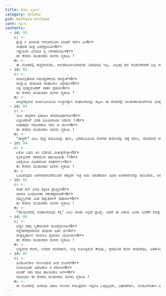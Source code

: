 ```yaml
---
title: ಕೇಶವ ಅರ್ಚನೆ
category: shloka
pid: keshava-archane
cont: ಶ್ಲೋಕ
contents:
  - id: 01
    c: >- 
     ಕ್ಷುದ್ರ ೯ ಕಿಂಚದಿಹ ನಾನುಪಯೋಗಿ ಕಿಂಚಿತ್ ಸರ್ವಂ ಹಿ<br>
     ಸಂಘಟಿತ ಮತ್ರ ಭವೇತ್ತಲಾಯ<br>
     ಇತ್ಥಂಜನಂ ವಿನಯತಿ ಸ್ವ ನಿರಂತರಂಯಃ<br>
     ತಂ ಕೇಶವಂ ಮುಹುರಹಂ ಮನಸಾ ಸ್ಮರಾಮಿ !
    m: >-
     ಈ ಲೋಕದಲ್ಲಿ ಕುದ್ಧವಾದುದು, ಅನುಪಯೋಗಿಯಾದುದು ಯಾವುದೂ ಇಲ್ಲ. ಎಲ್ಲವೂ ಫಲ ಕೊಡಬೇಕಾದರೆ ಎಲ್ಲ ದರಯೋಗ್ಯ ಸಂಘಟನೆ ಆಗಬೇಕು. ಈ ರೀತಿ ಜನರೆಲ್ಲರನ್ನೂ ಸರಿಯಾದ ದಾರಿಯಲ್ಲಿ ಸದಾ ಕೊಂಡೊಯ್ಯುತ್ತಿರುವ ಆ ಕೇಶವರನ್ನು ಪನಃ ಪ್ರನಃ ಮನದಲ್ಲಿ ಧ್ಯಾನಿಸುವೆ. 
  - id: 02
    c: >- 
     ಆರ್ಯಕ್ಷಿತೇರಿಹ ಸಮುದ್ಧರಣಾಯ ದಾಸ್ಯಾತ್<br>
     ದಾಸ್ಯಾಮಿ ದೇಹಮಿಹ ಸಂಘಟನಾಂ ವಿಧಾತುಂ<br>
     ನಿತ್ಯ ಭೀಷ್ಮಮಚರತ್ ಸತತಂ ವ್ರತಯ<br>
     ತಂ ಕೇಶವಂ ಮುಹುರಹಂ ಮನಸಾ ಸ್ಮರಾಮಿ !
    m: >-
     ದಾಸ್ಯದಲ್ಲಿರುವ ಆರ್ಯಭೂಮಿಯ ಉದ್ಧಾರಕ್ಕಾಗಿ ಸಂಘಟನೆಯನ್ನು ಕಟ್ಟಲು ಈ ದೇಹವನ್ನೇ ಮುಡುಪಾಗಿಡುವೆನೆಂದು ಭೀಷ್ಮ ಸಂಕಲ್ಪ ಮಾಡಿ ಜೀವನವಿಡೀ ಆ ವ್ರತವನ್ನೇ ಆಚರಿಸಿದ ಆ ಕೇಶವರನ್ನು ಪ್ರನಃ ಪುನಃ ಮನದಲ್ಲಿ ಧ್ಯಾನಿಸುವೆ. 
  - id: 03
    c: >- 
     ಯೋ ಡಾಕ್ಟರೇತಿ ಭಿಷಜಾಂ ಪದಮಾದಧಾನೋ<br>
     ವಿಜ್ಞಾತವಾನ್ ಭರತ ಭೂಮಿರುಜಾಂ ನಿದಾನಂ !<br>
     ಸಂಘಷಧಂ ಸಮುದಪಾದಿ ನವಂ ಚ ಯೇನ<br>
     ತಂ ಕೇಶವಂ ಮುಹುರಹಂ ಮನಸಾ ಸ್ಮರಾಮಿ !
    m: >-
     "ಡಾಕ್ಟರ್" ಎಂಬ ವೈದ್ಯ ಪದವಿಯನ್ನು ಧರಿಸಿ, ಭರತಭೂಮಿಯ ರೋಗದ ಕಾರಣವನ್ನು ಪತ್ತೆ ಮಾಡಿ, ಹೊಸದಾದ ಸಂಘಷಧವನ್ನು ಯಾರು ಯೋಗ್ಯವೆಂದು ನಿರ್ಧಾರ ಮಾಡಿದರೋ ಆ ಕೇಶವರನ್ನು ಪುನಃ ಪುನಃ ಮನದಲ್ಲಿಧ್ಯಾನಿಸುವೆ.
  - id: 04
    c: >- 
     ಏಕೋ ಬಹುಃ ಕಿಲ ಭವೇಯ ಮಿತೀಶ್ವರೇಚ್ಛಾ<br>
     ಸೈವಾಭವತ್ ಸತತಮೇವ ಪರಾಯದಂತಃ !<br>
     ಏಕಶ್ಚಯೋ ವಿಹಿತವಾನಿಹ ಸಂಘಸರ್ಗ೦<br>
     ತಂ ಕೇಶವಂ ಮುಹುರಹಂ ಮನಸಾ ಸ್ಮರಾಮಿ !
    m: >-
     ಒಂದಿರುವುದು ಅನೇಕವಾಗಬೇಕೆಂಬುದೇ ಈಶ್ವರನ ಇಚ್ಛೆ ಅದು ನಿರಂತರವಾಗಿ ಯಾರ ಅಂತಃಕರಣವನ್ನು ತುಂಬಿತೋ, ಅದಕ್ಕಾಗಿ ಯಾರು ತಾವೊಬ್ಬರೇ ಈ ಸಂಘಕಾರ್ಯವನ್ನು ನಿರ್ಮಿಸಿ, ಬೆಳೆಸಿದರೋ ಆ ಕೇಶವರನ್ನು ಪುನಃ ಪುನಃ ಮನದಲ್ಲಿ ಧ್ಯಾನಿಸುವೆ.
  - id: 05
    c: >- 
     ಸಂಘ ಕಲೌ ಭವತಿ ಶಕ್ತಿರಿತಿ ಪ್ರಸಿದ್ಧಂ<br>
     ಜಾನಾತಿ ಹಿಂದುಜನತಾ ನತುತತ್ಕಥಂಚಿತ್<br>
     ಸಮ್ಯಗ್ವಿನೇತು ಮಿಹ ತದ್ಭುತವಾನ್ ವಪುರ್ಯ<br>
     ತಂ ಕೇಶವಂ ಮುಹುರಹಂ ಮನಸಾ ಸ್ಮರಾಮಿ !
    m: >-
     "ಕಲಿಯುಗದಲ್ಲಿ ಸಂಘಟನೆಯಲ್ಲೇ ಶಕ್ತಿ" ಎಂಬ ಮಾತು ಎಲ್ಲೆಡೆ ಪ್ರಸಿದ್ದ. ಆದರೆ ಈ ವಿಷಯ ಹಿಂದು ಜನತೆಗೆ ಮಾತ್ರ ಅರ್ಥವಾಗಿಲ್ಲ. ಅಂತಹ ಹಿಂದು ಸಮಾಜಕ್ಕೆ ಸರಿಯಾದ ದಾರಿ ತೋರಿಸಲು ಯಾರು ತಮ್ಮ ಜೀವನವನ್ನೇ ಹೋಮ ಮಾಡಿದರೋ ಆ ಕೇಶವರನ್ನು ಪುನಃ ಪುನಃ ಮನದಲ್ಲಿ ಧ್ಯಾನಿಸುವೆ
  - id: 06
    c: >- 
     ಭವ್ಯಂ ವಪುಃ ಸ್ಮಿತಮುದಾರ ಮುದಗ್ರಮೋಜ<br>
     ಸಸ್ನೇಹಗದ್ಗದವಜೋ ಮಧುರಂ ಹಿತಂ ಚ।<br>
     ವಾತ್ಸಲ್ಯಪೂರ್ಣ ಮಮಲಂ ಹೃದಯಂ ಯದೀಯಂ<br>
     ತಂ ಕೇಶವಂ ಮುಹುರಹಂ ಮನಸಾ ಸ್ಮರಾಮಿ !
    m: >-
     ಭವ್ಯವಾದ ಶರೀರ, ಉದಾರ ಮಂದಹಾಸ, ಉಕ್ಕಿ ಸೂಸುತ್ತಿರುವ ತೇಜಸ್ಸು, ಸ್ನೇಹದಿಂದ ತುಂಬಿ ಮಧುರವೂ, ಹಿತಕಾರಿಯೂ ಆದ ಮಾತುಗಳು, ವಾತ್ಸಲ್ಯ ಪೂರ್ಣ ನಿರ್ಮಲ ಹೃದಯ, ಇವುಗಳೆಲ್ಲಾ ಯಾರಿಗೆ ಕೂಡಿದೆಯೋ ಆ ಕೇಶವರನ್ನು ಪುನಃ ಪುನಃ ಮನದಲ್ಲಿ ಧ್ಯಾನಿಸುವೆ.
  - id: 07
    c: >- 
     ಹಿಂದುರ್ವಿಶಾಲ ಗುಣಸಿಂಧುರ ಪೀಹ ಲೋಕೇ<br>
     ಬಿಂದೂಯತೇ ವಿಘಟಿತೋ ನ ಕರೋತಿ<br>
     ಕಿಂಚಿತ್ ಸತಂ ಹತಿಂ ಘಟಯಿತುಂ ಜನನ<br>
     ಯದೀಯಂ ತಂ ಕೇಶವಂ ಮುಹುರಹಂ ಮನಸಾ ಸ್ಮರಾಮಿ !
    m: >-
     ಈ ಲೋಕದಲ್ಲಿ ಹಿಂದುವು ವಿಶಾಲ ಗುಣಗಳ ಸಮುದ್ರವಾಗಿ ಇದ್ದರೂ ಒಗ್ಗಟ್ಟಿಲ್ಲದೇ, ವಿಘಟಿತನಾಗಿ, ಬಿಂದುವಿನಂತಾಗಿ ಏನನ್ನೂ ಮಾಡಲಾಗದೆ ಇದ್ದಾನೆ. ಹಿಂದೂಗಳನ್ನು ಒಟ್ಟಾಗಿಸಿ ಸಂಘಟಿಸಲೆಂದೇ ಯಾರ ಜನ್ಮವಾಯಿತೋ ಆ ಕೇಶವರನ್ನು ಪುನಃ ಪುನಃ ಮನದಲ್ಲಿ ಧ್ಯಾನಿಸುವೆ.
---
```

